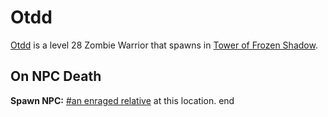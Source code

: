 # Otdd



[Otdd](/npc/111047) is a level 28 Zombie Warrior that spawns in [Tower of Frozen Shadow](/zone/111).



## On NPC Death

**Spawn NPC:**  [\#an enraged relative](/npc/111025) at this location.
end